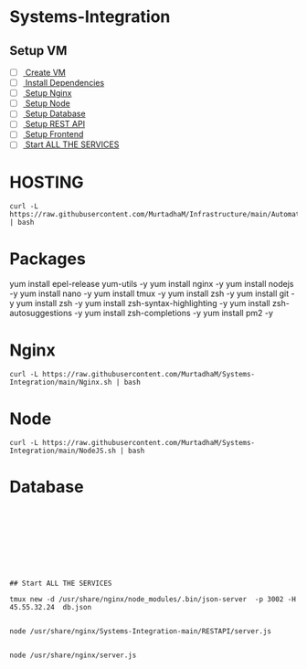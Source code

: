# Systems-Integration

## Setup VM
- [ ] <a href="#Hosting"> Create VM </a>
- [ ] <a href="#Packages"> Install Dependencies</a>
- [ ] <a href="#Nginx"> Setup Nginx</a>
- [ ] <a href="#Node"> Setup Node</a>
- [ ] <a href="#Database"> Setup Database</a>
- [ ] <a href="#RESTAPI"> Setup REST API</a>
- [ ] <a href="#Frontend"> Setup Frontend</a>
- [ ] <a href="#Start"> Start ALL THE SERVICES</a>

# HOSTING
```
curl -L https://raw.githubusercontent.com/MurtadhaM/Infrastructure/main/Automation/DigitalOcean%20API/CreateDropletWithSSHKey.sh | bash
```


# Packages
yum install epel-release yum-utils -y
yum install nginx -y
yum install nodejs -y
yum install nano -y
yum install tmux -y
yum install zsh -y
yum install git -y
yum install zsh -y
yum install zsh-syntax-highlighting -y
yum install zsh-autosuggestions -y
yum install zsh-completions -y
yum install pm2 -y

# Nginx
```
curl -L https://raw.githubusercontent.com/MurtadhaM/Systems-Integration/main/Nginx.sh | bash
```

# Node
```
curl -L https://raw.githubusercontent.com/MurtadhaM/Systems-Integration/main/NodeJS.sh | bash
```

# Database
```









## Start ALL THE SERVICES

tmux new -d /usr/share/nginx/node_modules/.bin/json-server  -p 3002 -H 45.55.32.24  db.json


node /usr/share/nginx/Systems-Integration-main/RESTAPI/server.js


node /usr/share/nginx/server.js

